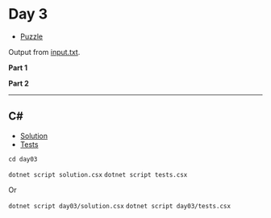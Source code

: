 # Day 3

- [Puzzle](PUZZLE.md)

Output from [input.txt](input.txt).
<!-- Output from [input.txt](day03/input.txt). -->

**Part 1**

> 

**Part 2**

> 

---

## C\#

- [Solution](solution.csx)
- [Tests](tests.csx)

`cd day03`

`dotnet script solution.csx`
`dotnet script tests.csx`

Or

`dotnet script day03/solution.csx`
`dotnet script day03/tests.csx`
